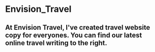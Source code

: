 # Envision_Travel

## At Envision Travel, I've created travel website copy for everyones. You can find our latest online travel writing to the right.
